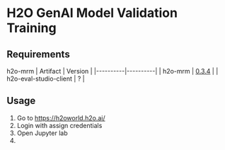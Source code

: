 # H2O GenAI Model Validation Training

## Requirements

h2o-mrm
| Artifact | Version  |
|----------|----------|
| h2o-mrm   | [0.3.4](https://github.com/h2oai/h2o-mrm/releases/tag/v0.3.4)   |
| h2o-eval-studio-client   | ?   |

## Usage

1. Go to https://h2oworld.h2o.ai/
2. Login with assign credentials
3. Open Jupyter lab
4. 
